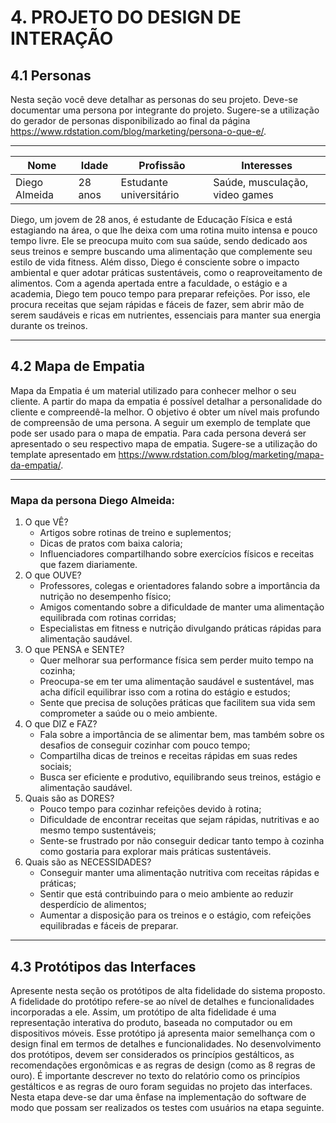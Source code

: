 # 4. PROJETO DO DESIGN DE INTERAÇÃO

## 4.1 Personas
Nesta seção você deve detalhar as personas do seu projeto. Deve-se documentar uma persona por integrante do projeto. Sugere-se a utilização do gerador de personas disponibilizado ao final da página https://www.rdstation.com/blog/marketing/persona-o-que-e/.

---

| Nome | Idade | Profissão | Interesses | 
|---|---|---|---|
| Diego Almeida | 28 anos | Estudante universitário | Saúde, musculação, video games |

Diego, um jovem de 28 anos, é estudante de Educação Física e está estagiando na área, o que lhe deixa com uma rotina muito intensa e pouco tempo livre. Ele se preocupa muito com sua saúde, sendo dedicado aos seus treinos e sempre buscando uma alimentação que complemente seu estilo de vida fitness. Além disso, Diego é consciente sobre o impacto ambiental e quer adotar práticas sustentáveis, como o reaproveitamento de alimentos. Com a agenda apertada entre a faculdade, o estágio e a academia, Diego tem pouco tempo para preparar refeições. Por isso, ele procura receitas que sejam rápidas e fáceis de fazer, sem abrir mão de serem saudáveis e ricas em nutrientes, essenciais para manter sua energia durante os treinos.

---

## 4.2 Mapa de Empatia
Mapa da Empatia é um material utilizado para conhecer melhor o seu cliente. A partir do mapa da empatia é possível detalhar a personalidade do cliente e compreendê-la melhor. O objetivo é obter um nível mais profundo de compreensão de uma persona. A seguir um exemplo de template que pode ser usado para o mapa de empatia. Para cada persona deverá ser apresentado o seu respectivo mapa de empatia. Sugere-se a utilização do template apresentado em https://www.rdstation.com/blog/marketing/mapa-da-empatia/.

---

### Mapa da persona Diego Almeida:
1. O que VÊ?
   - Artigos sobre rotinas de treino e suplementos;
   - Dicas de pratos com baixa caloria;
   - Influenciadores compartilhando sobre exercícios físicos e receitas que fazem diariamente.
2. O que OUVE?
   - Professores, colegas e orientadores falando sobre a importância da nutrição no desempenho físico;
   - Amigos comentando sobre a dificuldade de manter uma alimentação equilibrada com rotinas corridas;
   - Especialistas em fitness e nutrição divulgando práticas rápidas para alimentação saudável.
3. O que PENSA e SENTE?
   - Quer melhorar sua performance física sem perder muito tempo na cozinha;
   - Preocupa-se em ter uma alimentação saudável e sustentável, mas acha difícil equilibrar isso com a rotina do estágio e estudos;
   - Sente que precisa de soluções práticas que facilitem sua vida sem comprometer a saúde ou o meio ambiente.
4. O que DIZ e FAZ?
   - Fala sobre a importância de se alimentar bem, mas também sobre os desafios de conseguir cozinhar com pouco tempo;
   - Compartilha dicas de treinos e receitas rápidas em suas redes sociais;
   - Busca ser eficiente e produtivo, equilibrando seus treinos, estágio e alimentação saudável.
5. Quais são as DORES?
   - Pouco tempo para cozinhar refeições devido à rotina;
   - Dificuldade de encontrar receitas que sejam rápidas, nutritivas e ao mesmo tempo sustentáveis;
   - Sente-se frustrado por não conseguir dedicar tanto tempo à cozinha como gostaria para explorar mais práticas sustentáveis.
7. Quais são as NECESSIDADES?
   - Conseguir manter uma alimentação nutritiva com receitas rápidas e práticas;
   - Sentir que está contribuindo para o meio ambiente ao reduzir desperdício de alimentos;
   - Aumentar a disposição para os treinos e o estágio, com refeições equilibradas e fáceis de preparar.
---

## 4.3 Protótipos das Interfaces
Apresente nesta seção os protótipos de alta fidelidade do sistema proposto. A fidelidade do protótipo refere-se ao nível de detalhes e funcionalidades incorporadas a ele. Assim, um protótipo de alta fidelidade é uma representação interativa do produto, baseada no computador ou em dispositivos móveis. Esse protótipo já apresenta maior semelhança com o design final em termos de detalhes e funcionalidades. No desenvolvimento dos protótipos, devem ser considerados os princípios gestálticos, as recomendações ergonômicas e as regras de design (como as 8 regras de ouro). É importante descrever no texto do relatório como os princípios gestálticos e as regras de ouro foram seguidas no projeto das interfaces. Nesta etapa deve-se dar uma ênfase na implementação do software de modo que possam ser realizados os testes com usuários na etapa seguinte.

